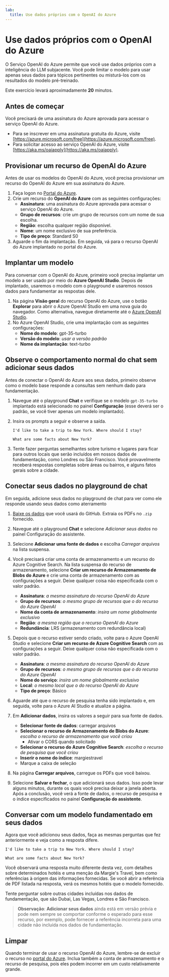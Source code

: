 ```yaml
---
lab:
  title: Use dados próprios com o OpenAI do Azure
---
```


# Use dados próprios com o OpenAI do Azure

O Serviço OpenAI do Azure permite que você use dados próprios com a inteligência do LLM subjacente. Você pode limitar o modelo para usar apenas seus dados para tópicos pertinentes ou misturá-los com os resultados do modelo pré-treinado.

Este exercício levará aproximadamente **20** minutos.

## Antes de começar

Você precisará de uma assinatura do Azure aprovada para acessar o serviço OpenAI do Azure. 

- Para se inscrever em uma assinatura gratuita do Azure, visite [https://azure.microsoft.com/free](https://azure.microsoft.com/free).
- Para solicitar acesso ao serviço OpenAI do Azure, visite [https://aka.ms/oaiapply](https://aka.ms/oaiapply).

## Provisionar um recurso de OpenAI do Azure

Antes de usar os modelos do OpenAI do Azure, você precisa provisionar um recurso do OpenAI do Azure em sua assinatura do Azure.

1. Faça logon no [Portal do Azure](https://portal.azure.com?azure-portal=true).
2. Crie um recurso do **OpenAI do Azure** com as seguintes configurações:
    - **Assinatura**: uma assinatura do Azure aprovada para acessar o serviço OpenAI do Azure.
    - **Grupo de recursos**: crie um grupo de recursos com um nome de sua escolha.
    - **Região**: escolha qualquer região disponível.
    - **Nome**: um nome exclusivo de sua preferência.
    - **Tipo de preço**: Standard S0
3. Aguarde o fim da implantação. Em seguida, vá para o recurso OpenAI do Azure implantado no portal do Azure.

## Implantar um modelo

Para conversar com o OpenAI do Azure, primeiro você precisa implantar um modelo a ser usado por meio do **Azure OpenAI Studio**. Depois de implantado, usaremos o modelo com o playground e usaremos nossos dados para fundamentar as respostas dele.

1. Na página **Visão geral** do recurso OpenAI do Azure, use o botão **Explorar** para abrir o Azure OpenAI Studio em uma nova guia do navegador. Como alternativa, navegue diretamente até o [Azure OpenAI Studio](https://oai.azure.com/?azure-portal=true).
2. No Azure OpenAI Studio, crie uma implantação com as seguintes configurações:
    - **Nome do modelo**: gpt-35-turbo
    - **Versão do modelo**: *usar a versão padrão*
    - **Nome da implantação**: text-turbo

## Observe o comportamento normal do chat sem adicionar seus dados

Antes de conectar o OpenAI do Azure aos seus dados, primeiro observe como o modelo base responde a consultas sem nenhum dado para fundamentação.

1. Navegue até o playground **Chat** e verifique se o modelo `gpt-35-turbo` implantado está selecionado no painel **Configuração** (esse deverá ser o padrão, se você tiver apenas um modelo implantado).
1. Insira os prompts a seguir e observe a saída.

    ```code
    I'd like to take a trip to New York. Where should I stay?
    ```

    ```code
    What are some facts about New York?
    ```

1. Tente fazer perguntas semelhantes sobre turismo e lugares para ficar para outros locais que serão incluídos em nossos dados de fundamentação, como Londres ou São Francisco. Você provavelmente receberá respostas completas sobre áreas ou bairros, e alguns fatos gerais sobre a cidade.

## Conectar seus dados no playground de chat

Em seguida, adicione seus dados no playground de chat para ver como ele responde usando seus dados como aterramento

1. [Baixe os dados](https://aka.ms/own-data-brochures) que você usará do GitHub. Extraia os PDFs no `.zip` fornecido.
1. Navegue até o playground **Chat** e selecione *Adicionar seus dados* no painel Configuração do assistente.
1. Selecione **Adicionar uma fonte de dados** e escolha *Carregar arquivos* na lista suspensa.
1. Você precisará criar uma conta de armazenamento e um recurso do Azure Cognitive Search. Na lista suspensa do recurso de armazenamento, selecione **Criar um recurso de Armazenamento de Blobs do Azure** e crie uma conta de armazenamento com as configurações a seguir. Deixe qualquer coisa não especificada com o valor padrão.

    - **Assinatura**: *a mesma assinatura do recurso OpenAI do Azure*
    - **Grupo de recursos**: *o mesmo grupo de recursos que o do recurso do Azure OpenAI*
    - **Nome da conta de armazenamento**: *insira um nome globalmente exclusivo*
    - **Região**: *a mesma região que o recurso OpenAI do Azure*
    - **Redundância**: LRS (armazenamento com redundância local)

1. Depois que o recurso estiver sendo criado, volte para o Azure OpenAI Studio e selecione **Criar um recurso de Azure Cognitive Search** com as configurações a seguir. Deixe qualquer coisa não especificada com o valor padrão.

    - **Assinatura**: *a mesma assinatura do recurso OpenAI do Azure*
    - **Grupo de recursos**: *o mesmo grupo de recursos que o do recurso do Azure OpenAI*
    - **Nome do serviço**: *insira um nome globalmente exclusivo*
    - **Local**: *o mesmo local que o do recurso OpenAI do Azure*
    - **Tipo de preço**: Básico

1. Aguarde até que o recurso de pesquisa tenha sido implantado e, em seguida, volte para o Azure AI Studio e atualize a página.
1. Em **Adicionar dados**, insira os valores a seguir para sua fonte de dados.

    - **Selecionar fonte de dados**: carregar arquivos
    - **Selecionar o recurso de Armazenamento de Blobs do Azure**: *escolha o recurso de armazenamento que você criou*
        - Ativar o CORS quando solicitado
    - **Selecionar o recurso do Azure Cognitive Search**: *escolha o recurso de pesquisa que você criou*
    - **Inserir o nome do índice**: margiestravel
    - Marque a caixa de seleção

1. Na página **Carregar arquivos**, carregue os PDFs que você baixou.
1. Selecione **Salvar e fechar**, o que adicionará seus dados. Isso pode levar alguns minutos, durante os quais você precisa deixar a janela aberta. Após a conclusão, você verá a fonte de dados, o recurso de pesquisa e o índice especificados no painel **Configuração do assistente**.

## Conversar com um modelo fundamentado em seus dados

Agora que você adicionou seus dados, faça as mesmas perguntas que fez anteriormente e veja como a resposta difere.

```code
I'd like to take a trip to New York. Where should I stay?
```

```code
What are some facts about New York?
```

Você observará uma resposta muito diferente desta vez, com detalhes sobre determinados hotéis e uma menção da Margie's Travel, bem como referências à origem das informações fornecidas. Se você abrir a referência de PDF listada na resposta, verá os mesmos hotéis que o modelo fornecido.

Tente perguntar sobre outras cidades incluídas nos dados de fundamentação, que são Dubai, Las Vegas, Londres e São Francisco.

> **Observação**: **Adicionar seus dados** ainda está em versão prévia e pode nem sempre se comportar conforme o esperado para esse recurso, por exemplo, pode fornecer a referência incorreta para uma cidade não incluída nos dados de fundamentação.

## Limpar

Quando terminar de usar o recurso OpenAI do Azure, lembre-se de excluir o recurso no [portal do Azure](https://portal.azure.com/?azure-portal=true). Inclua também a conta de armazenamento e o recurso de pesquisa, pois eles podem incorrer em um custo relativamente grande.
